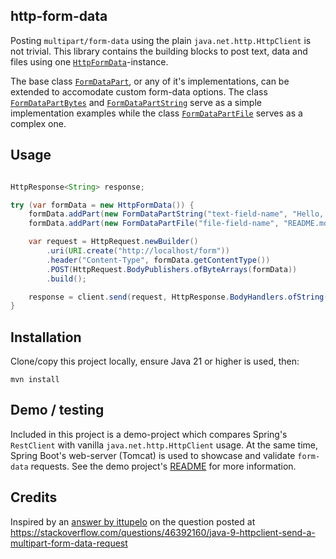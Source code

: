 http-form-data
--------------

Posting `multipart/form-data` using the plain `java.net.http.HttpClient` is not trivial.
This library contains the building blocks to post text, data and files 
using one [`HttpFormData`](./src/main/java/com/github/fwi/httpformdata/HttpFormData.java)-instance.

The base class [`FormDataPart`](./src/main/java/com/github/fwi/httpformdata/FormDataPart.java),
or any of it's implementations, can be extended to accomodate custom form-data options.
The class [`FormDataPartBytes`](./src/main/java/com/github/fwi/httpformdata/FormDataPartBytes.java)
and [`FormDataPartString`](./src/main/java/com/github/fwi/httpformdata/FormDataPartString.java)
serve as a simple implementation examples while
the class [`FormDataPartFile`](./src/main/java/com/github/fwi/httpformdata/FormDataPartFile.java)
serves as a complex one.  

## Usage

```java

HttpResponse<String> response;

try (var formData = new HttpFormData()) {
    formData.addPart(new FormDataPartString("text-field-name", "Hello, world!"));
    formData.addPart(new FormDataPartFile("file-field-name", "README.md", Paths.get("README.md")));

    var request = HttpRequest.newBuilder()
        .uri(URI.create("http://localhost/form"))
        .header("Content-Type", formData.getContentType())
        .POST(HttpRequest.BodyPublishers.ofByteArrays(formData))
        .build();

    response = client.send(request, HttpResponse.BodyHandlers.ofString(UTF_8));
}

```

## Installation

Clone/copy this project locally, ensure Java 21 or higher is used, then:

    mvn install

## Demo / testing

Included in this project is a demo-project which compares Spring's `RestClient`
with vanilla `java.net.http.HttpClient` usage. At the same time,
Spring Boot's web-server (Tomcat) is used to showcase and validate `form-data` requests.
See the demo project's [README](./http-form-data-demo/README.md) for more information.

## Credits

Inspired by an [answer by ittupelo](https://stackoverflow.com/a/54675316/3080094) on the question posted at
https://stackoverflow.com/questions/46392160/java-9-httpclient-send-a-multipart-form-data-request
